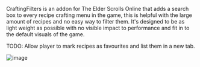CraftingFilters is an addon for The Elder Scrolls Online that adds a search box to every recipe crafting menu in the game, this is helpful with the large amount of recipes and no easy way to filter them. 
It's designed to be as light weight as possible with no visible impact to performance and fit in to the default visuals of the game.

TODO: Allow player to mark recipes as favourites and list them in a new tab.

![image](https://github.com/user-attachments/assets/b26cf821-cd50-4d42-a599-bbf587f5b96c)


